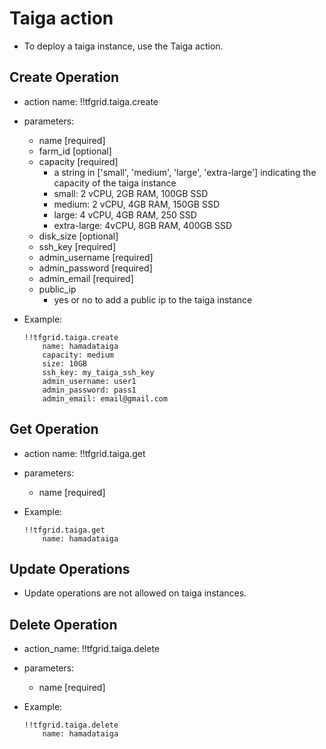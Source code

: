 # Taiga action

- To deploy a taiga instance, use the Taiga action.

## Create Operation

- action name: !!tfgrid.taiga.create
- parameters:
  - name [required]
  - farm_id [optional]
  - capacity [required]
    - a string in ['small', 'medium', 'large', 'extra-large'] indicating the capacity of the taiga instance
    - small: 2 vCPU, 2GB RAM, 100GB SSD
    - medium: 2 vCPU, 4GB RAM, 150GB SSD
    - large: 4 vCPU, 4GB RAM, 250 SSD
    - extra-large: 4vCPU, 8GB RAM, 400GB SSD
  - disk_size [optional]
  - ssh_key [required]
  - admin_username [required]
  - admin_password [required]
  - admin_email [required]
  - public_ip
    - yes or no to add a public ip to the taiga instance

- Example:
  
  ```
  !!tfgrid.taiga.create
      name: hamadataiga
      capacity: medium
      size: 10GB
      ssh_key: my_taiga_ssh_key
      admin_username: user1
      admin_password: pass1
      admin_email: email@gmail.com
  ```

## Get Operation

- action name: !!tfgrid.taiga.get
- parameters:
  - name [required]

- Example:
  
  ```
  !!tfgrid.taiga.get
      name: hamadataiga
  ```

## Update Operations

- Update operations are not allowed on taiga instances.
  
## Delete Operation

- action_name: !!tfgrid.taiga.delete
- parameters:
  - name [required]

- Example:
  
  ```
  !!tfgrid.taiga.delete
      name: hamadataiga
  ```
